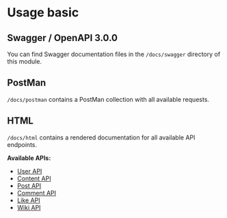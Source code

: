 # Usage basic


## Swagger / OpenAPI 3.0.0 

You can find Swagger documentation files in the `/docs/swagger` directory of this module.

## PostMan

`/docs/postman` contains a PostMan collection with all available requests.

## HTML

`/docs/html` contains a rendered documentation for all available API endpoints.

**Available APIs:**

- [User API](http://htmlpreview.github.io/?https://github.com/humhub/humhub-modules-rest/blob/master/docs/html/user.html)
- [Content API](http://htmlpreview.github.io/?https://github.com/humhub/humhub-modules-rest/blob/master/docs/html/content.html)
- [Post API](http://htmlpreview.github.io/?https://github.com/humhub/humhub-modules-rest/blob/master/docs/html/post.html)
- [Comment API](http://htmlpreview.github.io/?https://github.com/humhub/humhub-modules-rest/blob/master/docs/html/comment.html)
- [Like API](http://htmlpreview.github.io/?https://github.com/humhub/humhub-modules-rest/blob/master/docs/html/like.html)
- [Wiki API](http://htmlpreview.github.io/?https://github.com/humhub/humhub-modules-rest/blob/master/docs/html/wiki.html)
